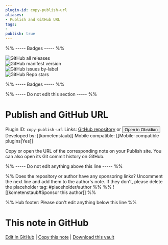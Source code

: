 ```yaml
---
plugin-id: copy-publish-url
aliases:
- Publish and GitHub URL
tags: 
- 
publish: true
---
```


%% ----- Badges ----- %%

![GitHub all releases](https://img.shields.io/github/downloads/kometenstaub/copy-publish-url/total?color=573E7A&logo=github&style=for-the-badge)   
![GitHub manifest version](https://img.shields.io/github/manifest-json/v/kometenstaub/copy-publish-url?color=573E7A&logo=github&style=for-the-badge)   
![GitHub issues by-label](https://img.shields.io/github/issues/kometenstaub/copy-publish-url/help%20wanted?color=573E7A&logo=github&style=for-the-badge)   
![GitHub Repo stars](https://img.shields.io/github/stars/kometenstaub/copy-publish-url?color=573E7A&logo=github&style=for-the-badge)

%% ----- Badges ----- %%

%% ----- Do not edit this section ----- %%

# Publish and GitHub URL

Plugin ID: `copy-publish-url`
Links: [GitHub repository](https://github.com/kometenstaub/copy-publish-url) or [<button id=HH>Open in Obsidian</button>](obsidian://show-plugin?id=copy-publish-url)
Developed by: [[kometenstaub]]
Mobile compatible: [[Mobile-compatible plugins|Yes]]

Copy or open the URL of the corresponding note on your Publish site. You can also open its Git commit history on GitHub.

%% ----- Do not edit anything above this line ----- %% 

%% Does the repository or author have any sponsoring links? Uncomment the next line and add them to the author's note. If they don't, please delete the placeholder tag: #placeholder/author %%
%% ![[kometenstaub#Sponsor this author]] %%

%% Hub footer: Please don't edit anything below this line %%

# This note in GitHub

<span class="git-footer">[Edit In GitHub](https://github.dev/obsidian-community/obsidian-hub/blob/main/02%20-%20Community%20Expansions/02.05%20All%20Community%20Expansions/Plugins/copy-publish-url.md "git-hub-edit-note") | [Copy this note](https://raw.githubusercontent.com/obsidian-community/obsidian-hub/main/02%20-%20Community%20Expansions/02.05%20All%20Community%20Expansions/Plugins/copy-publish-url.md "git-hub-copy-note") | [Download this vault](https://github.com/obsidian-community/obsidian-hub/archive/refs/heads/main.zip "git-hub-download-vault") </span>
